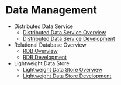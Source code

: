 # Data Management

- Distributed Data Service
  - [Distributed Data Service Overview](database-mdds-overview.md)
  - [Distributed Data Service Development](database-mdds-guidelines.md)
- Relational Database Overview
  - [RDB Overview](database-relational-overview.md)
  - [RDB Development](database-relational-guidelines.md)
- Lightweight Data Store
  - [Lightweight Data Store Overview](database-distributedobject-overview.md)
  - [Lightweight Data Store Development](database-distributedobject-guidelines.md)
  
  
  
  